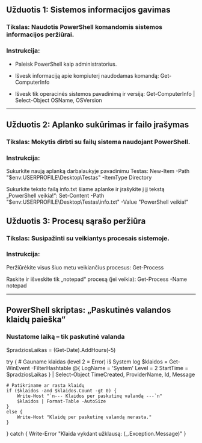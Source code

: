 ## Užduotis 1: Sistemos informacijos gavimas
### Tikslas: Naudotis PowerShell komandomis sistemos informacijos peržiūrai.

### Instrukcija:
- Paleisk PowerShell kaip administratorius.
- Išvesk informaciją apie kompiuterį naudodamas komandą:
    Get-ComputerInfo

- Išvesk tik operacinės sistemos pavadinimą ir versiją:
    Get-ComputerInfo | Select-Object OSName, OSVersion

---
## Užduotis 2: Aplanko sukūrimas ir failo įrašymas
### Tikslas: Mokytis dirbti su failų sistema naudojant PowerShell.

### Instrukcija:
Sukurkite naują aplanką darbalaukyje pavadinimu Testas:
    New-Item -Path "$env:USERPROFILE\Desktop\Testas" -ItemType Directory

Sukurkite teksto failą info.txt šiame aplanke ir įrašykite į jį tekstą „PowerShell veikia!“:
    Set-Content -Path "$env:USERPROFILE\Desktop\Testas\info.txt" -Value "PowerShell veikia!"

## Užduotis 3: Procesų sąrašo peržiūra
### Tikslas: Susipažinti su veikiantys procesais sistemoje.

### Instrukcija:

Peržiūrėkite visus šiuo metu veikiančius procesus:
Get-Process

Raskite ir išveskite tik „notepad“ procesą (jei veikia):
Get-Process -Name notepad

---
## PowerShell skriptas: „Paskutinės valandos klaidų paieška“
### Nustatome laiką – tik paskutinė valanda
$pradziosLaikas = (Get-Date).AddHours(-5)

try {
    # Gauname klaidas (level 2 = Error) iš System log
    $klaidos = Get-WinEvent -FilterHashtable @{
        LogName = 'System'
        Level = 2
        StartTime = $pradziosLaikas
    } | Select-Object TimeCreated, ProviderName, Id, Message

    # Patikriname ar rasta klaidų
    if ($klaidos -and $klaidos.Count -gt 0) {
        Write-Host "`n--- Klaidos per paskutinę valandą ---`n"
        $klaidos | Format-Table -AutoSize
    }
    else {
        Write-Host "Klaidų per paskutinę valandą nerasta."
    }
}
catch {
    Write-Error "Klaida vykdant užklausą: $($_.Exception.Message)"
}
